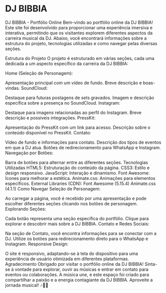 # DJ BIBBIA

DJ BIBBIA - Portfólio Online
Bem-vindo ao portfólio online da DJ BIBBIA! Este site foi desenvolvido para proporcionar uma experiência imersiva e interativa, permitindo que os visitantes explorem diferentes aspectos da carreira musical da DJ. Abaixo, você encontrará informações sobre a estrutura do projeto, tecnologias utilizadas e como navegar pelas diversas seções.

Estrutura do Projeto
O projeto é estruturado em várias seções, cada uma dedicada a um aspecto específico da carreira da DJ BIBBIA:

Home (Seleção de Personagem):

Apresentação principal com um vídeo de fundo.
Breve descrição e boas-vindas.
SoundCloud:

Destaque para futuras postagens de sets gravados.
Imagem e descrição específica sobre a presença no SoundCloud.
Instagram:

Destaque para imagens relacionadas ao perfil do Instagram.
Breve descrição e possíveis integrações.
PressKit:

Apresentação do PressKit com um link para acesso.
Descrição sobre o conteúdo disponível no PressKit.
Contato:

Vídeo de fundo e informações para contato.
Descrição dos tipos de eventos em que a DJ atua.
Botões de redirecionamento para WhatsApp e Instagram.
Navegação por Botões:

Barra de botões para alternar entre as diferentes seções.
Tecnologias Utilizadas
HTML5: Estruturação do conteúdo da página.
CSS3: Estilo e design responsivo.
JavaScript: Interação e dinamismo.
Font Awesome: Ícones para melhorar a estética.
Animate.css: Animações para elementos específicos.
External Libraries (CDN):
Font Awesome (5.15.4)
Animate.css (4.1.1)
Como Navegar
Seleção de Personagem:

Ao carregar a página, você é recebido por uma apresentação e pode escolher diferentes seções clicando nos botões de personagem.
Explorando Seções:

Cada botão representa uma seção específica do portfólio. Clique para explorar e descobrir mais sobre a DJ BIBBIA.
Contato e Redes Sociais:

Na seção de Contato, você encontra informações para se conectar com a DJ. Utilize os botões para redirecionamento direto para o WhatsApp e Instagram.
Responsive Design:

O site é responsivo, adaptando-se à tela do dispositivo para uma experiência de usuário otimizada em diferentes plataformas.
Agradecimento
Obrigado por visitar o portfólio online da DJ BIBBIA! Sinta-se à vontade para explorar, ouvir as músicas e entrar em contato para eventos ou colaborações. A música une, e este espaço foi criado para compartilhar a paixão e a energia contagiante da DJ BIBBIA. Aproveite a jornada musical! 🎶💃🫶
